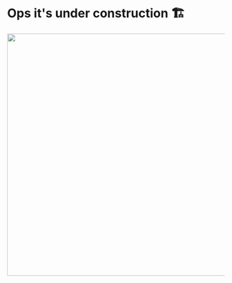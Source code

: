# Ops it's under construction :building_construction:

<p align="center">

<img src="https://github.com/manu-eu/manu-eu/blob/master/assets/cyborg-2.png" width="560" />
  
</p>
